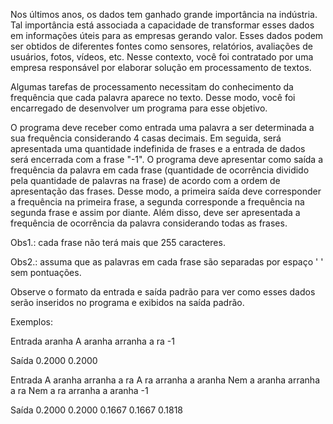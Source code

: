 Nos últimos anos, os dados tem ganhado grande importância na indústria. Tal importância está associada a capacidade de transformar esses dados em informações úteis para as empresas gerando valor. Esses dados podem ser obtidos de diferentes fontes como sensores, relatórios, avaliações de usuários, fotos, vídeos, etc. Nesse contexto, você foi contratado por uma empresa responsável por elaborar solução em processamento de textos.

Algumas tarefas de processamento necessitam do conhecimento da frequência que cada palavra aparece no texto. Desse modo, você foi encarregado de desenvolver um programa para esse objetivo.

O programa deve receber como entrada uma palavra a ser determinada a sua frequência considerando 4 casas decimais. Em seguida, será apresentada uma quantidade indefinida de frases e a entrada de dados será encerrada com a frase "-1". O programa deve apresentar como saída a frequência da palavra em cada frase (quantidade de ocorrência dividido pela quantidade de palavras na frase) de acordo com a ordem de apresentação das frases. Desse modo, a primeira saída deve corresponder a frequência na primeira frase, a segunda corresponde a frequência na segunda frase e assim por diante. Além disso, deve ser apresentada a frequência de ocorrência da palavra considerando todas as frases.

Obs1.: cada frase não terá mais que 255 caracteres.

Obs2.: assuma que as palavras em cada frase são separadas por espaço ' ' sem pontuações.

​Observe o formato da entrada e saída padrão para ver como esses dados serão inseridos no programa e exibidos na saída padrão.

Exemplos:

Entrada
aranha
A aranha arranha a ra
-1

Saída
0.2000
0.2000

Entrada
A aranha arranha a ra
A ra arranha a aranha
Nem a aranha arranha a ra
Nem a ra arranha a aranha
-1

Saída
0.2000
0.2000
0.1667
0.1667
0.1818